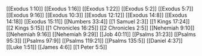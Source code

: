 [[Exodus 1:10]]
[[Exodus 1:16]]
[[Exodus 1:22]]
[[Exodus 5:2]]
[[Exodus 5:7]]
[[Exodus 9:16]]
[[Exodus 10:3]]
[[Exodus 12:12]]
[[Exodus 14:8]]
[[Exodus 14:18]]
[[Exodus 15:11]]
[[Numbers 33:4]]
[[1 Samuel 2:3]]
[[1 Kings 17:24]]
[[2 Kings 5:15]]
[[1 Chronicles 16:25]]
[[2 Chronicles 2:5]]
[[Nehemiah 9:10]]
[[Nehemiah 9:16]]
[[Nehemiah 9:29]]
[[Job 40:11]]
[[Psalms 31:23]]
[[Psalms 95:3]]
[[Psalms 97:9]]
[[Psalms 119:21]]
[[Psalms 135:5]]
[[Daniel 4:37]]
[[Luke 1:51]]
[[James 4:6]]
[[1 Peter 5:5]]
